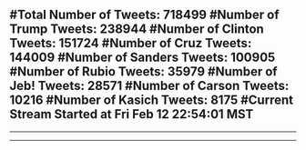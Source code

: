 #Total Number of Tweets: 718499 
#Number of Trump Tweets: 238944
#Number of Clinton Tweets: 151724
#Number of Cruz Tweets: 144009
#Number of Sanders Tweets: 100905
#Number of Rubio Tweets: 35979
#Number of Jeb! Tweets: 28571
#Number of Carson Tweets: 10216
#Number of Kasich Tweets: 8175
#Current Stream Started at Fri Feb 12 22:54:01 MST
---
---
---
